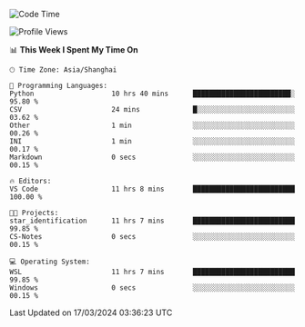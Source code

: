 <!--START_SECTION:waka-->
![Code Time](http://img.shields.io/badge/Code%20Time-1%2C544%20hrs%2042%20mins-blue)

![Profile Views](http://img.shields.io/badge/Profile%20Views-0-blue)

📊 **This Week I Spent My Time On** 

```text
🕑︎ Time Zone: Asia/Shanghai

💬 Programming Languages: 
Python                   10 hrs 40 mins      ████████████████████████░   95.80 % 
CSV                      24 mins             █░░░░░░░░░░░░░░░░░░░░░░░░   03.62 % 
Other                    1 min               ░░░░░░░░░░░░░░░░░░░░░░░░░   00.26 % 
INI                      1 min               ░░░░░░░░░░░░░░░░░░░░░░░░░   00.17 % 
Markdown                 0 secs              ░░░░░░░░░░░░░░░░░░░░░░░░░   00.15 % 

🔥 Editors: 
VS Code                  11 hrs 8 mins       █████████████████████████   100.00 % 

🐱‍💻 Projects: 
star_identification      11 hrs 7 mins       █████████████████████████   99.85 % 
CS-Notes                 0 secs              ░░░░░░░░░░░░░░░░░░░░░░░░░   00.15 % 

💻 Operating System: 
WSL                      11 hrs 7 mins       █████████████████████████   99.85 % 
Windows                  0 secs              ░░░░░░░░░░░░░░░░░░░░░░░░░   00.15 % 
```


 Last Updated on 17/03/2024 03:36:23 UTC
<!--END_SECTION:waka-->